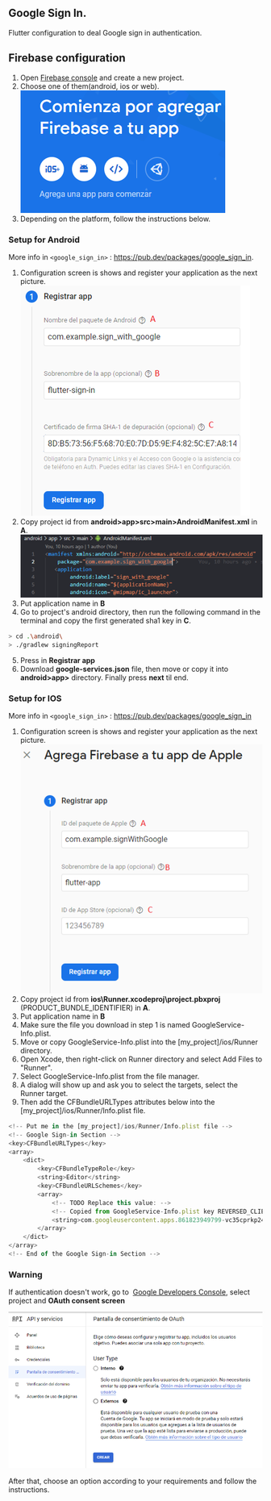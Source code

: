 ## Google Sign In.
Flutter configuration to deal Google sign in authentication. 

## Firebase configuration

1. Open [Firebase console](https://console.firebase.google.com/) and create a new project.
2. Choose one of them(android, ios or web).<br>
![](./sign-in/1.PNG)
3. Depending on the platform, follow the instructions below.

### Setup for Android
More info in `<google_sign_in>` : <https://pub.dev/packages/google_sign_in>.
1. Configuration screen is shows and register your application as the next picture.<br>
![](./sign-in/5.PNG)
2. Copy project id from **android>app>src>main>AndroidManifest.xml** in **A**. <br>
![](./sign-in/3.PNG)
3. Put application name in **B**
4. Go to project's android directory, then run the following command in the terminal and copy the first generated sha1 key in **C**.<br>
```sh
> cd .\android\
> ./gradlew signingReport
```
5. Press in **Registrar app**
6. Download **google-services.json** file, then move or copy it into **android>app>** directory. Finally press **next** til end.

### Setup for IOS
More info in `<google_sign_in>` : <https://pub.dev/packages/google_sign_in>
1. Configuration screen is shows and register your application as the next picture.<br>
![](./sign-in/6.PNG)
2. Copy project id from **ios\Runner.xcodeproj\project.pbxproj** (PRODUCT_BUNDLE_IDENTIFIER) in **A**. <br>
3. Put application name in **B**
4. Make sure the file you download in step 1 is named GoogleService-Info.plist.
5. Move or copy GoogleService-Info.plist into the [my_project]/ios/Runner directory.
6. Open Xcode, then right-click on Runner directory and select Add Files to "Runner".
7. Select GoogleService-Info.plist from the file manager.
8. A dialog will show up and ask you to select the targets, select the Runner target.
9. Then add the CFBundleURLTypes attributes below into the [my_project]/ios/Runner/Info.plist file. <br>

```javascript
<!-- Put me in the [my_project]/ios/Runner/Info.plist file -->
<!-- Google Sign-in Section -->
<key>CFBundleURLTypes</key>
<array>
	<dict>
		<key>CFBundleTypeRole</key>
		<string>Editor</string>
		<key>CFBundleURLSchemes</key>
		<array>
			<!-- TODO Replace this value: -->
			<!-- Copied from GoogleService-Info.plist key REVERSED_CLIENT_ID -->
			<string>com.googleusercontent.apps.861823949799-vc35cprkp249096uujjn0vvnmcvjppkn</string>
		</array>
	</dict>
</array>
<!-- End of the Google Sign-in Section -->
```

### Warning
If authentication doesn't work, go to  [Google Developers Console](https://console.cloud.google.com/apis/dashboard), select project and **OAuth consent screen**<br>

![](./sign-in/7.PNG)

After that, choose an option according to your requirements and follow the instructions.


```python

```
